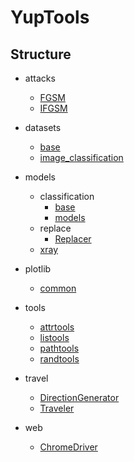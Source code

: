 # YupTools

## Structure

- attacks
    - [FGSM](./docs/attacks/FGSM.md)
    - [IFGSM](./docs/attacks/IFGSM.md)

- datasets
    - [base](./docs/datasets/base.md)
    - [image_classification](./docs/datasets/image_classification.md)

- models
    - classification
        - [base](./docs/models/classification/base.md)
        - [models](./docs/models/classification/models.md)
    - replace
        - [Replacer](docs/models/replace/base/Replacer.md)
    - [xray](./docs/models/xray.md)

- plotlib
    - [common](./docs/plotlib/common.md)

- tools
    - [attrtools](./docs/tools/attrtools.md)
    - [listools](./docs/tools/listools.md)
    - [pathtools](./docs/tools/pathtools.md)
    - [randtools](./docs/tools/randtools.md)

- travel
    - [DirectionGenerator](./docs/travel/DirectionGenerator.md)
    - [Traveler](./docs/travel/Traveler.md)

- web
    - [ChromeDriver](./docs/web/chrome/driver/ChromeDriver.md)
